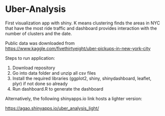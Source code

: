 # Uber-Analysis
First visualization app with shiny. K means clustering finds the areas in NYC that have the most ride traffic and dashboard provides interaction with the number of clusters and the date.

Public data was downloaded from https://www.kaggle.com/fivethirtyeight/uber-pickups-in-new-york-city

Steps to run application:
1. Download repository
2. Go into data folder and unzip all csv files
3. Install the required libraries (ggplot2, shiny, shinydashboard, leaflet, plyr) if not done so already
4. Run dashboard.R to generate the dashboard

Alternatively, the following shinyapps.io link hosts a lighter version:

https://agao.shinyapps.io/uber_analysis_light/
